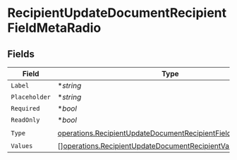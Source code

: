 # RecipientUpdateDocumentRecipientFieldMetaRadio


## Fields

| Field                                                                                                                                          | Type                                                                                                                                           | Required                                                                                                                                       | Description                                                                                                                                    |
| ---------------------------------------------------------------------------------------------------------------------------------------------- | ---------------------------------------------------------------------------------------------------------------------------------------------- | ---------------------------------------------------------------------------------------------------------------------------------------------- | ---------------------------------------------------------------------------------------------------------------------------------------------- |
| `Label`                                                                                                                                        | **string*                                                                                                                                      | :heavy_minus_sign:                                                                                                                             | N/A                                                                                                                                            |
| `Placeholder`                                                                                                                                  | **string*                                                                                                                                      | :heavy_minus_sign:                                                                                                                             | N/A                                                                                                                                            |
| `Required`                                                                                                                                     | **bool*                                                                                                                                        | :heavy_minus_sign:                                                                                                                             | N/A                                                                                                                                            |
| `ReadOnly`                                                                                                                                     | **bool*                                                                                                                                        | :heavy_minus_sign:                                                                                                                             | N/A                                                                                                                                            |
| `Type`                                                                                                                                         | [operations.RecipientUpdateDocumentRecipientFieldMetaTypeRadio](../../models/operations/recipientupdatedocumentrecipientfieldmetatyperadio.md) | :heavy_check_mark:                                                                                                                             | N/A                                                                                                                                            |
| `Values`                                                                                                                                       | [][operations.RecipientUpdateDocumentRecipientValue1](../../models/operations/recipientupdatedocumentrecipientvalue1.md)                       | :heavy_minus_sign:                                                                                                                             | N/A                                                                                                                                            |